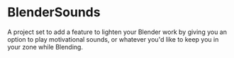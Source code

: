 # BlenderSounds
A project set to add a feature to lighten your Blender work by giving you an option to play motivational sounds, or whatever you'd like to keep you in your zone while Blending.
